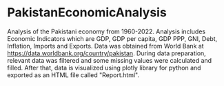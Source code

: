 # PakistanEconomicAnalysis
Analysis of the Pakistani economy from 1960-2022. Analysis includes Economic Indicators which are GDP, GDP per capita, GDP PPP, GNI, Debt, Inflation, Imports and Exports. Data was obtained from World Bank at https://data.worldbank.org/country/pakistan. During data preparation, relevant data was filtered and some missing values were calculated and filled. After that, data is visualized using plotly library for python and exported as an HTML file called "Report.html".
